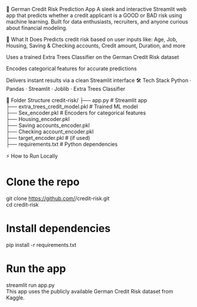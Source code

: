 🧠 German Credit Risk Prediction App
A sleek and interactive Streamlit web app that predicts whether a credit applicant is a GOOD or BAD risk using machine learning. Built for data enthusiasts, recruiters, and anyone curious about financial modeling.

🚀 What It Does
Predicts credit risk based on user inputs like: Age, Job, Housing, Saving & Checking accounts, Credit amount, Duration, and more

Uses a trained Extra Trees Classifier on the German Credit Risk dataset

Encodes categorical features for accurate predictions

Delivers instant results via a clean Streamlit interface
🛠️ Tech Stack
Python · Pandas · Streamlit · Joblib · Extra Trees Classifier

📁 Folder Structure
credit-risk/
├── app.py                          # Streamlit app  
├── extra_trees_credit_model.pkl   # Trained ML model  
├── Sex_encoder.pkl                # Encoders for categorical features  
├── Housing_encoder.pkl  
├── Saving accounts_encoder.pkl  
├── Checking account_encoder.pkl  
├── target_encoder.pkl             # (if used)  
├── requirements.txt               # Python dependencies  

⚡ How to Run Locally
# Clone the repo  
git clone https://github.com/<YourUsername>/credit-risk.git  
cd credit-risk  

# Install dependencies  
pip install -r requirements.txt  

# Run the app  
streamlit run app.py  
This app uses the publicly available German Credit Risk dataset from Kaggle.

